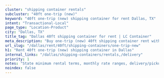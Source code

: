 ```yaml
---
cluster: "shipping container rentals"
subcluster: "40ft one-trip (new)"
keyword: "40ft one-trip (new) shipping container for rent Dallas, TX"
intent: "Transactional-Local"
page_type: "Location-Product"
city: "Dallas, TX"
title_tag: "Dallas 40ft shipping container for rent | LC Container"
meta_description: "Buy one-trip (new) 40ft shipping container rent with local delivery in Dallas, TX. LC Container — local Since 2003. Request a fast quote today."
url_slug: "/dallas/rent/40ft/shipping-containers/one-trip-new"
h1: "Rent 40ft one-trip (new) shipping container in Dallas"
internal_links: "/dallas/shipping-containers/rentals,/delivery"
priority: 1
notes: "State minimum rental terms, monthly rate ranges, delivery/pickup fees, service area."
noindex: false
---
```


<!-- TODO: Add unique city/inventory copy, images, and internal links here. -->
